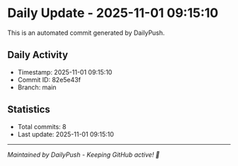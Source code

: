 # Daily Update - 2025-11-01 09:15:10

This is an automated commit generated by DailyPush.

## Daily Activity
- Timestamp: 2025-11-01 09:15:10
- Commit ID: 82e5e43f
- Branch: main

## Statistics
- Total commits: 8
- Last update: 2025-11-01 09:15:10

---
*Maintained by DailyPush - Keeping GitHub active! 🚀*
